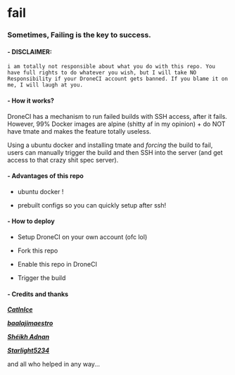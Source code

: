 # fail
### Sometimes, Failing is the key to success. ###


#### - DISCLAIMER: ####
```
i am totally not responsible about what you do with this repo. You have full rights to do whatever you wish, but I will take NO Responsibility if your DroneCI account gets banned. If you blame it on me, I will laugh at you.
```

#### - How it works? ####

DroneCI has a mechanism to run failed builds with SSH access, after it fails. However, 99% Docker images are alpine (shitty af in my opinion) + do NOT have tmate and makes the feature totally useless.

Using a ubuntu docker and installing tmate and *forcing* the build to fail, users can manually trigger the build and then SSH into the server (and get access to that crazy shit spec server).


#### - Advantages of this repo ####

- ubuntu docker !

- prebuilt configs so you can quickly setup after ssh!

#### - How to deploy ####

- Setup DroneCI on your own account (ofc lol)

- Fork this repo

- Enable this repo in DroneCI

- Trigger the build 

#### - Credits and thanks ####

[***CatInIce***](https://github.com/catinice)

[***baalajimaestro***](https://github.com/baalajimaestro)

[***Shéikh Adnan***](https://github.com/ElytrA8)

[***Starlight5234***](https://github.com/starlight5234)

and all who helped in any way...


